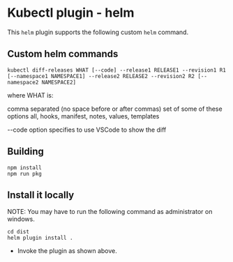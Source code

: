 # Kubectl plugin - helm

This ```helm``` plugin supports the following custom ```helm``` command.

## Custom helm commands

```
kubectl diff-releases WHAT [--code] --release1 RELEASE1 --revision1 R1 [--namespace1 NAMESPACE1] --release2 RELEASE2 --revision2 R2 [--namespace2 NAMESPACE2]
```

where WHAT is:

comma separated (no space before or after commas) set of some of these options all, hooks, manifest, notes, values, templates

--code option specifies to use VSCode to show the diff

## Building

```
npm install
npm run pkg
```

## Install it locally

NOTE: You may have to run the following command as administrator on windows.

```
cd dist
helm plugin install .
```

- Invoke the plugin as shown above.


